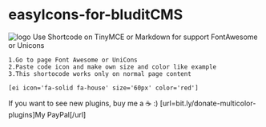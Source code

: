 # easyIcons-for-bluditCMS
 ![logo](https://i.imgur.com/dag8l3I.jpg)
Use Shortcode on TinyMCE or Markdown for support FontAwesome or Unicons

    1.Go to page Font Awesome or UniCons
    2.Paste code icon and make own size and color like example
    3.This shortocode works only on normal page content

``` [ei icon='fa-solid fa-house' size='60px' color='red'] ```

If you want to see new plugins, buy me a ☕ :)
[url=bit.ly/donate-multicolor-plugins]My PayPal[/url]
